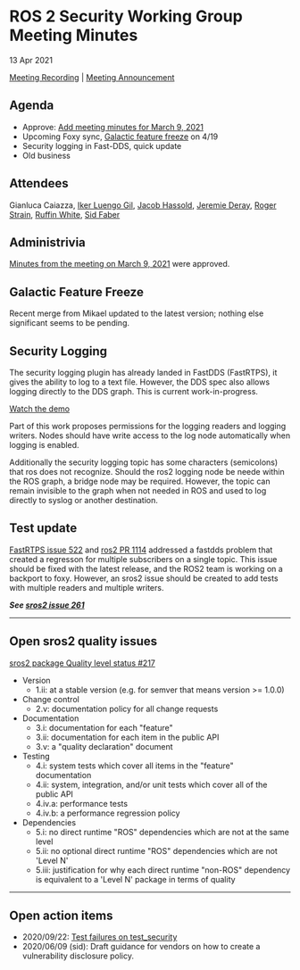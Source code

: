 # ROS 2 Security Working Group Meeting Minutes
13 Apr 2021

[Meeting Recording](https://youtu.be/6FBraGphxcI) | [Meeting Announcement](https://matrix.to/#/!LcRLnAIRWjSCfZmMeD:matrix.org/$debdyjMNrch_edOWmavhC9CckFfXqBg4mwr2-5y9fvQ?via=matrix.org)


## Agenda

 - Approve: [Add meeting minutes for March 9, 2021](https://github.com/ros-security/community/pull/17)
 - Upcoming Foxy sync, [Galactic feature freeze](https://discourse.ros.org/t/galactic-api-and-feature-freeze-in-rolling/19795) on 4/19 
 - Security logging in Fast-DDS, quick update
 - Old business

## Attendees

Gianluca Caiazza,
[Iker Luengo Gil](https://github.com/IkerLuengo),
[Jacob Hassold](https://github.com/jhdcs),
[Jeremie Deray](https://github.com/artivis),
[Roger Strain](https://github.com/roger-strain),
[Ruffin White](https://github.com/ruffsl),
[Sid Faber](https://github.com/sidfaber)


## Administrivia

[Minutes from the meeting on March 9, 2021](https://github.com/ros-security/community/pull/17) were approved.

## Galactic Feature Freeze

Recent merge from Mikael updated to the latest version; nothing else significant seems to be pending.


## Security Logging

The security logging plugin has already landed in FastDDS (FastRTPS), it gives the ability to log to a text file. However, the DDS spec also allows logging directly to the DDS graph. This is current work-in-progress.

[Watch the demo](https://youtu.be/6FBraGphxcI?t=289)

Part of this work proposes permissions for the logging readers and logging writers. Nodes should have write access to the log node automatically when logging is enabled.

Additionally the security logging topic has some characters (semicolons) that ros does not recognize. Should the ros2 logging node be neede within the ROS graph, a bridge node may be required. However, the topic can remain invisible to the graph when not needed in ROS and used to log directly to syslog or another destination.


## Test update

[FastRTPS issue 522](https://github.com/ros2/rmw_fastrtps/issues/522) and [ros2 PR 1114](https://github.com/ros2/ros2/pull/1114) addressed a fastdds problem that created a regresson for multiple subscribers on a single topic. This issue should be fixed with the latest release, and the ROS2 team is working on a backport to foxy. However, an sros2 issue should be created to add tests with multiple readers and multiple writers.

***See [sros2 issue 261](https://github.com/ros2/sros2/issues/261)***




---

## Open sros2 quality issues
[sros2 package Quality level status #217](https://github.com/ros2/sros2/issues/217)

 - Version
   - 1.ii: at a stable version (e.g. for semver that means version >= 1.0.0)
 - Change control
   - 2.v: documentation policy for all change requests
 - Documentation
   - 3.i: documentation for each "feature"
   - 3.ii: documentation for each item in the public API
   - 3.v: a "quality declaration" document
 - Testing
   - 4.i: system tests which cover all items in the "feature" documentation
   - 4.ii: system, integration, and/or unit tests which cover all of the public API
   - 4.iv.a: performance tests
   - 4.iv.b: a performance regression policy
 - Dependencies
   - 5.i: no direct runtime "ROS" dependencies which are not at the same level
   - 5.ii: no optional direct runtime "ROS" dependencies which are not 'Level N'
   - 5.iii: justification for why each direct runtime "non-ROS" dependency is equivalent to a 'Level N' package in terms of quality

---

## Open action items

- 2020/09/22: [Test failures on test_security](https://github.com/ros2/system_tests/issues/446)
- 2020/06/09 (sid): Draft guidance for vendors on how to create a vulnerability disclosure policy.
